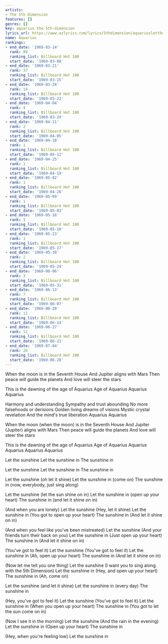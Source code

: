 ```yaml
---
artists:
- The 5th Dimension
features: []
genres: []
key: aquarius-the-5th-dimension
lyrics_url: https://www.azlyrics.com/lyrics/5thdimension/aquariusletthesunshinein.html
name: Aquarius
rankings:
- end_date: '1969-03-14'
  rank: 89
  ranking_list: Billboard Hot 100
  start_date: '1969-03-08'
- end_date: '1969-03-21'
  rank: 37
  ranking_list: Billboard Hot 100
  start_date: '1969-03-15'
- end_date: '1969-03-28'
  rank: 14
  ranking_list: Billboard Hot 100
  start_date: '1969-03-22'
- end_date: '1969-04-04'
  rank: 4
  ranking_list: Billboard Hot 100
  start_date: '1969-03-29'
- end_date: '1969-04-11'
  rank: 2
  ranking_list: Billboard Hot 100
  start_date: '1969-04-05'
- end_date: '1969-04-18'
  rank: 1
  ranking_list: Billboard Hot 100
  start_date: '1969-04-12'
- end_date: '1969-04-25'
  rank: 1
  ranking_list: Billboard Hot 100
  start_date: '1969-04-19'
- end_date: '1969-05-02'
  rank: 1
  ranking_list: Billboard Hot 100
  start_date: '1969-04-26'
- end_date: '1969-05-09'
  rank: 1
  ranking_list: Billboard Hot 100
  start_date: '1969-05-03'
- end_date: '1969-05-16'
  rank: 1
  ranking_list: Billboard Hot 100
  start_date: '1969-05-10'
- end_date: '1969-05-23'
  rank: 1
  ranking_list: Billboard Hot 100
  start_date: '1969-05-17'
- end_date: '1969-05-30'
  rank: 2
  ranking_list: Billboard Hot 100
  start_date: '1969-05-24'
- end_date: '1969-06-06'
  rank: 3
  ranking_list: Billboard Hot 100
  start_date: '1969-05-31'
- end_date: '1969-06-13'
  rank: 7
  ranking_list: Billboard Hot 100
  start_date: '1969-06-07'
- end_date: '1969-06-20'
  rank: 11
  ranking_list: Billboard Hot 100
  start_date: '1969-06-14'
- end_date: '1969-06-27'
  rank: 11
  ranking_list: Billboard Hot 100
  start_date: '1969-06-21'
- end_date: '1969-07-04'
  rank: 26
  ranking_list: Billboard Hot 100
  start_date: '1969-06-28'
---
```


When the moon is in the Seventh House
And Jupiter aligns with Mars
Then peace will guide the planets
And love will steer the stars

This is the dawning of the age of Aquarius
Age of Aquarius
Aquarius
Aquarius

Harmony and understanding
Sympathy and trust abounding
No more falsehoods or derisions
Golden living dreams of visions
Mystic crystal revelation
And the mind's true liberation
Aquarius
Aquarius

When the moon (when the moon) is in the Seventh House
And Jupiter (Jupiter) aligns with Mars
Then peace will guide the planets
And love will steer the stars

This is the dawning of the age of Aquarius
Age of Aquarius
Aquarius
Aquarius
Aquarius
Aquarius

Let the sunshine
Let the sunshine in
The sunshine in

Let the sunshine
Let the sunshine in
The sunshine in

Let the sunshine (oh let it shine)
Let the sunshine in (come on)
The sunshine in (now, everybody, just sing along)

Let the sunshine (let the sun shine on in)
Let the sunshine in (open up your heart)
The sunshine in (and let it shine on in)

(And when you are lonely) Let the sunshine
(Hey, let it shine) Let the sunshine in
(You got to open up your heart) The sunshine in
(And let it shine on in)

(And when you feel like you've been mistreated) Let the sunshine
(And your friends turn their back on you) Let the sunshine in
(Just open up your heart) The sunshine in
(And let it shine on in)

(You've got to feel it) Let the sunshine
(You've got to feel it) Let the sunshine in
(Ah, open up your heart) The sunshine in
(And let it shine on in)

(Now let me tell you one thing) Let the sunshine
(I want you to sing along with the 5th Dimension) Let the sunshine in
(Hey, and open up your heart) The sunshine in
(Ah, come on)

Let the sunshine (and let it shine)
Let the sunshine in (every day)
The sunshine in

(Hey, you've got to feel it) Let the sunshine
(You've got to feel it) Let the sunshine in
(When you open up your heart) The sunshine in
(You got to let the sun come on in)

(Now I see it in the morning) Let the sunshine
(And the rain in the evening) Let the sunshine in
(Open up your heart) The sunshine in

(Hey, when you're feeling low) Let the sunshine in



